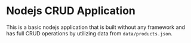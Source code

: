 # Nodejs CRUD Application

This is a basic nodejs application that is built without any framework and has full CRUD operations by utilizing data from <code>data/products.json</code>.
